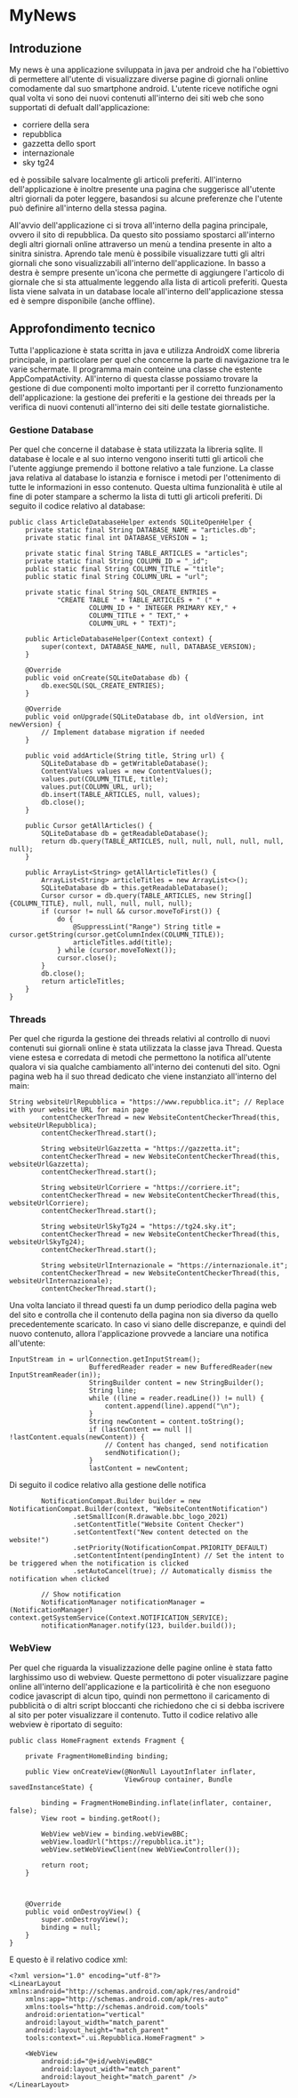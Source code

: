  # MyNews
## Introduzione
My news è una applicazione sviluppata in java per android che ha l'obiettivo di permettere all'utente di visualizzare diverse pagine di giornali online comodamente dal suo smartphone android.
L'utente riceve notifiche ogni qual volta vi sono dei nuovi contenuti all'interno dei siti web che sono supportati di defualt dall'applicazione:
- corriere della sera
- repubblica
- gazzetta dello sport
- internazionale
- sky tg24
  
ed è possibile salvare localmente gli articoli preferiti. All'interno dell'applicazione è inoltre presente una pagina che suggerisce all'utente altri giornali da poter leggere, basandosi su alcune preferenze che l'utente può definire all'interno della stessa pagina.

All'avvio dell'applicazione ci si trova all'interno della pagina principale, ovvero il sito di repubblica. Da questo sito possiamo spostarci all'interno degli altri giornali online attraverso un menù a tendina presente in alto a sinitra sinistra. Aprendo tale menù è possibile visualizzare tutti gli altri giornali che sono visualizzabili all'interno dell'applicazione. In basso a destra è sempre presente un'icona che permette di aggiungere l'articolo di giornale che si sta attualmente leggendo alla lista di articoli preferiti. Questa lista viene salvata in un database locale all'interno dell'applicazione stessa ed è sempre disponibile (anche offline).


## Approfondimento tecnico
Tutta l'applicazione è stata scritta in java e utilizza AndroidX come libreria principale, in particolare per quel che concerne la parte di navigazione tra le varie schermate. Il programma main conteine una classe che estente AppCompatActivity. All'interno di questa classe possiamo trovare la gestione di due componenti molto importanti per il corretto funzionamento dell'applicazione: la gestione dei preferiti e la gestione dei threads per la verifica di nuovi contenuti all'interno dei siti delle testate giornalistiche. 

### Gestione Database
Per quel che concerne il database è stata utilizzata la libreria sqlite. Il database è locale e al suo interno vengono inseriti tutti gli articoli che l'utente aggiunge premendo il bottone relativo a tale funzione. La classe java relativa al database lo istanzia e fornisce i metodi per l'ottenimento di tutte le informazioni in esso contenuto. Questa ultima funzionalità è utile al fine di poter stampare a schermo la lista di tutti gli articoli preferiti. Di seguito il codice relativo al database:
```
public class ArticleDatabaseHelper extends SQLiteOpenHelper {
    private static final String DATABASE_NAME = "articles.db";
    private static final int DATABASE_VERSION = 1;

    private static final String TABLE_ARTICLES = "articles";
    private static final String COLUMN_ID = "_id";
    public static final String COLUMN_TITLE = "title";
    public static final String COLUMN_URL = "url";

    private static final String SQL_CREATE_ENTRIES =
            "CREATE TABLE " + TABLE_ARTICLES + " (" +
                    COLUMN_ID + " INTEGER PRIMARY KEY," +
                    COLUMN_TITLE + " TEXT," +
                    COLUMN_URL + " TEXT)";

    public ArticleDatabaseHelper(Context context) {
        super(context, DATABASE_NAME, null, DATABASE_VERSION);
    }

    @Override
    public void onCreate(SQLiteDatabase db) {
        db.execSQL(SQL_CREATE_ENTRIES);
    }

    @Override
    public void onUpgrade(SQLiteDatabase db, int oldVersion, int newVersion) {
        // Implement database migration if needed
    }

    public void addArticle(String title, String url) {
        SQLiteDatabase db = getWritableDatabase();
        ContentValues values = new ContentValues();
        values.put(COLUMN_TITLE, title);
        values.put(COLUMN_URL, url);
        db.insert(TABLE_ARTICLES, null, values);
        db.close();
    }

    public Cursor getAllArticles() {
        SQLiteDatabase db = getReadableDatabase();
        return db.query(TABLE_ARTICLES, null, null, null, null, null, null);
    }

    public ArrayList<String> getAllArticleTitles() {
        ArrayList<String> articleTitles = new ArrayList<>();
        SQLiteDatabase db = this.getReadableDatabase();
        Cursor cursor = db.query(TABLE_ARTICLES, new String[]{COLUMN_TITLE}, null, null, null, null, null);
        if (cursor != null && cursor.moveToFirst()) {
            do {
                @SuppressLint("Range") String title = cursor.getString(cursor.getColumnIndex(COLUMN_TITLE));
                articleTitles.add(title);
            } while (cursor.moveToNext());
            cursor.close();
        }
        db.close();
        return articleTitles;
    }
}
```

### Threads
Per quel che rigurda la gestione dei threads relativi al controllo di nuovi contenuti sui giornali online è stata utilizzata la classe java Thread. Questa viene estesa e corredata di metodi che permettono la notifica all'utente qualora vi sia qualche cambiamento all'interno dei contenuti del sito. Ogni pagina web ha il suo thread dedicato che viene instanziato all'interno del main:
```
String websiteUrlRepubblica = "https://www.repubblica.it"; // Replace with your website URL for main page
        contentCheckerThread = new WebsiteContentCheckerThread(this, websiteUrlRepubblica);
        contentCheckerThread.start();

        String websiteUrlGazzetta = "https://gazzetta.it";
        contentCheckerThread = new WebsiteContentCheckerThread(this, websiteUrlGazzetta);
        contentCheckerThread.start();

        String websiteUrlCorriere = "https://corriere.it";
        contentCheckerThread = new WebsiteContentCheckerThread(this, websiteUrlCorriere);
        contentCheckerThread.start();

        String websiteUrlSkyTg24 = "https://tg24.sky.it";
        contentCheckerThread = new WebsiteContentCheckerThread(this, websiteUrlSkyTg24);
        contentCheckerThread.start();

        String websiteUrlInternazionale = "https://internazionale.it";
        contentCheckerThread = new WebsiteContentCheckerThread(this, websiteUrlInternazionale);
        contentCheckerThread.start();
```

Una volta lanciato il thread questi fa un dump periodico della pagina web del sito e controlla che il contenuto della pagina non sia diverso da quello precedentemente scaricato. In caso vi siano delle discrepanze, e quindi del nuovo contenuto, allora l'applicazione provvede a lanciare una notifica all'utente:
```
InputStream in = urlConnection.getInputStream();
                    BufferedReader reader = new BufferedReader(new InputStreamReader(in));
                    StringBuilder content = new StringBuilder();
                    String line;
                    while ((line = reader.readLine()) != null) {
                        content.append(line).append("\n");
                    }
                    String newContent = content.toString();
                    if (lastContent == null || !lastContent.equals(newContent)) {
                        // Content has changed, send notification
                        sendNotification();
                    }
                    lastContent = newContent;
```

Di seguito il codice relativo alla gestione delle notifica
```
        NotificationCompat.Builder builder = new NotificationCompat.Builder(context, "WebsiteContentNotification")
                .setSmallIcon(R.drawable.bbc_logo_2021)
                .setContentTitle("Website Content Checker")
                .setContentText("New content detected on the website!")
                .setPriority(NotificationCompat.PRIORITY_DEFAULT)
                .setContentIntent(pendingIntent) // Set the intent to be triggered when the notification is clicked
                .setAutoCancel(true); // Automatically dismiss the notification when clicked

        // Show notification
        NotificationManager notificationManager = (NotificationManager) context.getSystemService(Context.NOTIFICATION_SERVICE);
        notificationManager.notify(123, builder.build());
```
### WebView
Per quel che riguarda la visualizzazione delle pagine online è stata fatto larghissimo uso di webview. Queste permettono di poter visualizzare pagine online all'interno dell'applicazione e la particolirità è che non eseguono codice javascript di alcun tipo, quindi non permettono il caricamento di pubblicità o di altri script bloccanti che richiedono che ci si debba iscrivere al sito per poter visualizzare il contenuto. Tutto il codice relativo alle webview è riportato di seguito:
```
public class HomeFragment extends Fragment {

    private FragmentHomeBinding binding;

    public View onCreateView(@NonNull LayoutInflater inflater,
                             ViewGroup container, Bundle savedInstanceState) {

        binding = FragmentHomeBinding.inflate(inflater, container, false);
        View root = binding.getRoot();

        WebView webView = binding.webViewBBC;
        webView.loadUrl("https://repubblica.it");
        webView.setWebViewClient(new WebViewController());

        return root;
    }



    @Override
    public void onDestroyView() {
        super.onDestroyView();
        binding = null;
    }
}
```
E questo è il relativo codice xml:
```
<?xml version="1.0" encoding="utf-8"?>
<LinearLayout xmlns:android="http://schemas.android.com/apk/res/android"
    xmlns:app="http://schemas.android.com/apk/res-auto"
    xmlns:tools="http://schemas.android.com/tools"
    android:orientation="vertical"
    android:layout_width="match_parent"
    android:layout_height="match_parent"
    tools:context=".ui.Repubblica.HomeFragment" >

    <WebView
        android:id="@+id/webViewBBC"
        android:layout_width="match_parent"
        android:layout_height="match_parent" />
</LinearLayout>
```
